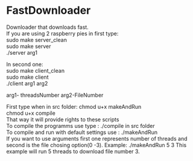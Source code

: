 # FastDownloader
Downloader that downloads fast.  
If you are using 2 raspberry pies in first type:  
sudo make server_clean  
sudo make server  
./server arg1  

In second one:  
sudo make client_clean  
sudo make client  
./client arg1 arg2  

arg1- threadsNumber arg2-FileNumber

First type when in src folder: chmod u+x makeAndRun  
chmod u+x compile  
That way it will provide rights to these scripts   
To compile the programms use type : ./compile in src folder   
To compile and run with default settings use : ./makeAndRun  
If you want to use arguments first one represents number of threads and second is the file chosing option(0 -3).
Example: ./makeAndRun 5 3
This example will run 5 threads to download file number 3.

 
 

  


